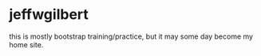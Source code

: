 jeffwgilbert
============

this is mostly bootstrap training/practice, but it may some day become my home site.
